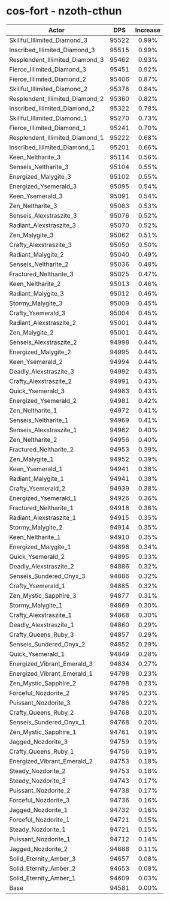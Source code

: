 # cos-fort - nzoth-cthun
| Actor | DPS | Increase |
|---|:---:|:---:|
|Skillful_Illimited_Diamond_3|95522|0.99%|
|Inscribed_Illimited_Diamond_3|95515|0.99%|
|Resplendent_Illimited_Diamond_3|95462|0.93%|
|Fierce_Illimited_Diamond_3|95451|0.92%|
|Fierce_Illimited_Diamond_2|95406|0.87%|
|Skillful_Illimited_Diamond_2|95376|0.84%|
|Resplendent_Illimited_Diamond_2|95360|0.82%|
|Inscribed_Illimited_Diamond_2|95322|0.78%|
|Skillful_Illimited_Diamond_1|95270|0.73%|
|Fierce_Illimited_Diamond_1|95241|0.70%|
|Resplendent_Illimited_Diamond_1|95222|0.68%|
|Inscribed_Illimited_Diamond_1|95201|0.66%|
|Keen_Neltharite_3|95114|0.56%|
|Senseis_Neltharite_3|95104|0.55%|
|Energized_Malygite_3|95102|0.55%|
|Energized_Ysemerald_3|95095|0.54%|
|Keen_Ysemerald_3|95091|0.54%|
|Zen_Neltharite_3|95083|0.53%|
|Senseis_Alexstraszite_3|95076|0.52%|
|Radiant_Alexstraszite_3|95070|0.52%|
|Zen_Malygite_3|95062|0.51%|
|Crafty_Alexstraszite_3|95050|0.50%|
|Radiant_Malygite_2|95040|0.49%|
|Senseis_Neltharite_2|95036|0.48%|
|Fractured_Neltharite_3|95025|0.47%|
|Keen_Neltharite_2|95013|0.46%|
|Radiant_Malygite_3|95012|0.46%|
|Stormy_Malygite_3|95009|0.45%|
|Crafty_Ysemerald_3|95004|0.45%|
|Radiant_Alexstraszite_2|95001|0.44%|
|Zen_Malygite_2|95001|0.44%|
|Senseis_Alexstraszite_2|94998|0.44%|
|Energized_Malygite_2|94995|0.44%|
|Keen_Ysemerald_2|94994|0.44%|
|Deadly_Alexstraszite_3|94992|0.43%|
|Crafty_Alexstraszite_2|94991|0.43%|
|Quick_Ysemerald_3|94983|0.43%|
|Energized_Ysemerald_2|94981|0.42%|
|Zen_Neltharite_1|94972|0.41%|
|Senseis_Neltharite_1|94969|0.41%|
|Senseis_Alexstraszite_1|94962|0.40%|
|Zen_Neltharite_2|94956|0.40%|
|Fractured_Neltharite_2|94953|0.39%|
|Zen_Malygite_1|94952|0.39%|
|Keen_Ysemerald_1|94941|0.38%|
|Radiant_Malygite_1|94941|0.38%|
|Crafty_Ysemerald_2|94939|0.38%|
|Energized_Ysemerald_1|94926|0.36%|
|Fractured_Neltharite_1|94918|0.36%|
|Radiant_Alexstraszite_1|94915|0.35%|
|Stormy_Malygite_2|94914|0.35%|
|Keen_Neltharite_1|94910|0.35%|
|Energized_Malygite_1|94898|0.34%|
|Quick_Ysemerald_2|94895|0.33%|
|Deadly_Alexstraszite_2|94886|0.32%|
|Senseis_Sundered_Onyx_3|94886|0.32%|
|Crafty_Ysemerald_1|94885|0.32%|
|Zen_Mystic_Sapphire_3|94877|0.31%|
|Stormy_Malygite_1|94869|0.30%|
|Crafty_Alexstraszite_1|94868|0.30%|
|Deadly_Alexstraszite_1|94860|0.29%|
|Crafty_Queens_Ruby_3|94857|0.29%|
|Senseis_Sundered_Onyx_2|94852|0.29%|
|Quick_Ysemerald_1|94849|0.28%|
|Energized_Vibrant_Emerald_3|94834|0.27%|
|Energized_Vibrant_Emerald_1|94798|0.23%|
|Zen_Mystic_Sapphire_2|94798|0.23%|
|Forceful_Nozdorite_2|94795|0.23%|
|Puissant_Nozdorite_3|94786|0.22%|
|Crafty_Queens_Ruby_2|94768|0.20%|
|Senseis_Sundered_Onyx_1|94768|0.20%|
|Zen_Mystic_Sapphire_1|94761|0.19%|
|Jagged_Nozdorite_3|94759|0.19%|
|Crafty_Queens_Ruby_1|94756|0.19%|
|Energized_Vibrant_Emerald_2|94753|0.18%|
|Steady_Nozdorite_2|94753|0.18%|
|Steady_Nozdorite_3|94743|0.17%|
|Puissant_Nozdorite_2|94738|0.17%|
|Forceful_Nozdorite_3|94736|0.16%|
|Jagged_Nozdorite_1|94732|0.16%|
|Forceful_Nozdorite_1|94721|0.15%|
|Steady_Nozdorite_1|94721|0.15%|
|Puissant_Nozdorite_1|94712|0.14%|
|Jagged_Nozdorite_2|94688|0.11%|
|Solid_Eternity_Amber_3|94657|0.08%|
|Solid_Eternity_Amber_2|94653|0.08%|
|Solid_Eternity_Amber_1|94609|0.03%|
|Base|94581|0.00%|
